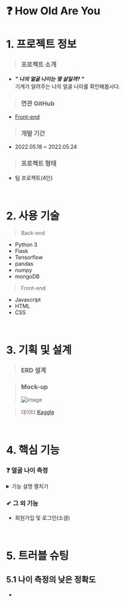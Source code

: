 # ❓ How Old Are You

# 1. 프로젝트 정보

> ### 프로젝트 소개
- ***" 나의 얼굴 나이는 몇 살일까? "***  
기계가 알려주는 나의 얼굴 나이를 확인해봅시다.

> ### 연관 GitHub
- [Front-end](https://github.com/angar2/HOAY-frontend)

> ### 개발 기간
- 2022.05.18 ~ 2022.05.24

> ### 프로젝트 형태
- 팀 프로젝트(4인)

<br>

# 2. 사용 기술

> Back-end
- Python 3  
- Flask
- Tensorflow  
- pandas 
- numpy  
- mongoDB  

> Front-end
- Javascript
- HTML
- CSS

<br>

# 3. 기획 및 설계
> ### ERD 설계
> 

> ### Mock-up
> ![image](https://user-images.githubusercontent.com/100769423/186613503-ea2c0bf9-3bd1-429c-a87b-0a875d54d79b.png)

> 데이터
> [Kaggle]()

<br>

# 4. 핵심 기능
### ❓ 얼굴 나이 측정

<details>
  <summary>기능 설명 펼치기</summary>
  
  ![HOAY](https://user-images.githubusercontent.com/100769423/187427228-8426850c-50a0-484f-9251-b20a3d4e2e62.gif)

  <br>

## 4.1 기능 흐름
  
  <br>
  
> ### 📌 Step 1. 이미지 업로드
- 측정하고자 하는 인물 사진을 업로드 창에 Drag-and-drop합니다.
- 측정 버튼을 클릭해 API 요청을 보냅니다.
  
  <br>
  
> ### 📌 Step 2. 이미지 머신러닝 측정
- 
  
  <br>
  
> ### 📌 Step 3. 데이터 응답 
- 준비가 완료된 데이터로 클라이언트에 응답합니다.

  <br>
</details>


### ✔ 그 외 기능
- 회원가입 및 로그인(소셜)

<br>

# 5. 트러블 슈팅
## 5.1 나이 측정의 낮은 정확도
- 
